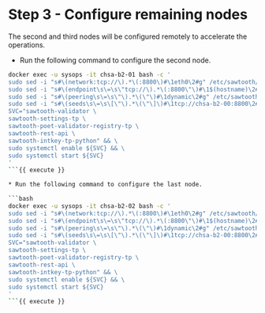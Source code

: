 # Step 3 - Configure remaining nodes

The second and third nodes will be configured remotely to accelerate the operations.

* Run the following command to configure the second node.

```bash
docker exec -u sysops -it chsa-b2-01 bash -c '
sudo sed -i "s#\(network:tcp://\).*\(:8800\)#\1eth0\2#g" /etc/sawtooth/validator.toml && \
sudo sed -i "s#\(endpoint\s\=\s\"tcp://\).*\(:8800\"\)#\1$(hostname)\2#g" /etc/sawtooth/validator.toml && \
sudo sed -i "s#\(peering\s\=\s\"\).*\(\"\)#\1dynamic\2#g" /etc/sawtooth/validator.toml && \
sudo sed -i "s#\(seeds\s\=\s\[\"\).*\(\"\]\)#\1tcp://chsa-b2-00:8800\2#g" /etc/sawtooth/validator.toml && \
SVC="sawtooth-validator \
sawtooth-settings-tp \
sawtooth-poet-validator-registry-tp \
sawtooth-rest-api \
sawtooth-intkey-tp-python" && \
sudo systemctl enable ${SVC} && \
sudo systemctl start ${SVC}
'
```{{ execute }}

* Run the following command to configure the last node.

```bash
docker exec -u sysops -it chsa-b2-02 bash -c '
sudo sed -i "s#\(network:tcp://\).*\(:8800\)#\1eth0\2#g" /etc/sawtooth/validator.toml && \
sudo sed -i "s#\(endpoint\s\=\s\"tcp://\).*\(:8800\"\)#\1$(hostname)\2#g" /etc/sawtooth/validator.toml && \
sudo sed -i "s#\(peering\s\=\s\"\).*\(\"\)#\1dynamic\2#g" /etc/sawtooth/validator.toml && \
sudo sed -i "s#\(seeds\s\=\s\[\"\).*\(\"\]\)#\1tcp://chsa-b2-00:8800\2#g" /etc/sawtooth/validator.toml && \
SVC="sawtooth-validator \
sawtooth-settings-tp \
sawtooth-poet-validator-registry-tp \
sawtooth-rest-api \
sawtooth-intkey-tp-python" && \
sudo systemctl enable ${SVC} && \
sudo systemctl start ${SVC}
'
```{{ execute }}
